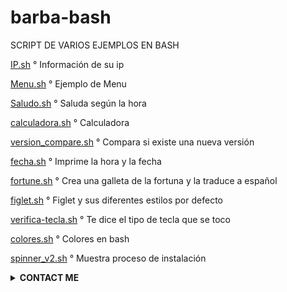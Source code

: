 # barba-bash
SCRIPT DE VARIOS EJEMPLOS EN BASH 

[IP.sh](IP.sh) ° Información de su ip


[Menu.sh](Menu.sh) ° Ejemplo de Menu


[Saludo.sh](Saludo.sh) ° Saluda según la hora 


[calculadora.sh](calculadora.sh) ° Calculadora


[version_compare.sh](version_compare.sh) ° Compara si existe una nueva versión


[fecha.sh](fecha.sh) ° Imprime la hora y la fecha


[fortune.sh](fortune.sh) ° Crea una galleta de la fortuna y la traduce a español


[figlet.sh](figlet.sh) ° Figlet y sus diferentes estilos por defecto


[verifica-tecla.sh](verifica-tecla.sh) ° Te dice el tipo de tecla que se toco


[colores.sh](colores.sh) ° Colores en bash


[spinner_v2.sh](spinner_v2.sh) ° Muestra proceso de instalación 


<details>
  <summary><b>CONTACT ME</b></summary><br>
  - <a href="https://www.facebook.com/jorgeolegario.barbamacias.1"/><>
  - <a href="https://t.me/Jorgebarba"/><img alt="JORGE BARBA" align=">
  - <a href="https://youtube.com/c/JorgeBarba99"/><img alt="JORGE BAR>
  </p>
</details>
